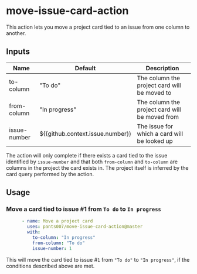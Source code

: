 # move-issue-card-action
This action lets you move a project card tied to an issue from one column to another.

## Inputs
| Name         | Default                          | Description                                    |
|--------------|----------------------------------|------------------------------------------------|
| to-column    | "To do"                          | The column the project card will be moved to   |
| from-column  | "In progress"                    | The column the project card will be moved from |
| issue-number | ${{github.context.issue.number}} | The issue for which a card will be looked up   |

The action will only complete if there exists a card tied to the issue identified by `issue-number` and that both `from-column` and `to-column` are columns in the project the card exists in. The project itself is inferred by the card query performed by the action.

## Usage
### Move a card tied to issue #1 from `To do` to `In progress`
```yml
      - name: Move a project card
        uses: pants007/move-issue-card-action@master
        with:
          to-column: "In progress"
          from-column: "To do"
          issue-number: 1
```
This will move the card tied to issue #`1` from `"To do"` to `"In progress"`, if the conditions described above are met.